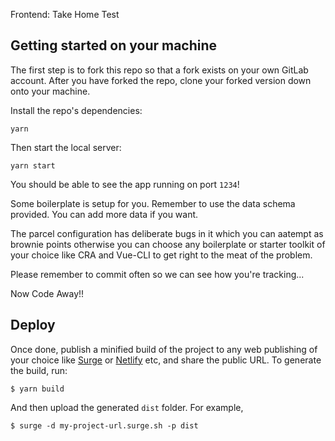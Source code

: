 Frontend: Take Home Test



## Getting started on your machine

The first step is to fork this repo so that a fork exists on your own GitLab account. After you have forked the repo, clone your forked version down onto your machine.

Install the repo's dependencies:

`yarn`

Then start the local server:

`yarn start`

You should be able to see the app running on port `1234`!

Some boilerplate is setup for you. Remember to use the data schema provided. You can add more data if you want.

The parcel configuration has deliberate bugs in it which you can aatempt as brownie points otherwise you can choose any boilerplate or starter toolkit of your choice like CRA and Vue-CLI to get right to the meat of the problem.

Please remember to commit often so we can see how you're tracking...

Now Code Away!! 

## Deploy

Once done, publish a minified build of the project to any web publishing of your choice like [Surge](https://surge.sh/) or [Netlify](https://www.netlify.com/) etc, and share the public URL.
To generate the build, run:

    $ yarn build

And then upload the generated `dist` folder. For example,

    $ surge -d my-project-url.surge.sh -p dist

